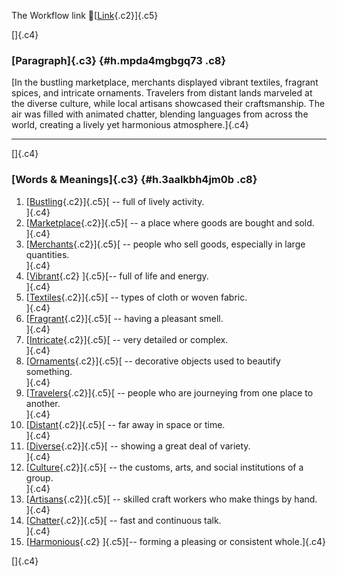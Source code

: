 The Workflow link
👏[[Link](https://www.google.com/url?q=http://www.google.com&sa=D&source=editors&ust=1756532489515153&usg=AOvVaw0dSr0gs1eZZCycDpexI_Up){.c2}]{.c5}

[]{.c4}

### [Paragraph]{.c3} {#h.mpda4mgbgq73 .c8}

[In the bustling marketplace, merchants displayed vibrant textiles,
fragrant spices, and intricate ornaments. Travelers from distant lands
marveled at the diverse culture, while local artisans showcased their
craftsmanship. The air was filled with animated chatter, blending
languages from across the world, creating a lively yet harmonious
atmosphere.]{.c4}

------------------------------------------------------------------------

[]{.c4}

### [Words & Meanings]{.c3} {#h.3aalkbh4jm0b .c8}

1.  [[Bustling](https://www.google.com/url?q=http://www.google.com&sa=D&source=editors&ust=1756532489516296&usg=AOvVaw0TgN8X_iNGtqoPxKcXtkZx){.c2}]{.c5}[ --
    full of lively activity.\
    ]{.c4}
2.  [[Marketplace](https://www.google.com/url?q=http://www.google.com&sa=D&source=editors&ust=1756532489516498&usg=AOvVaw3SIcSipVqaI_iBDQK-ElYB){.c2}]{.c5}[ --
    a place where goods are bought and sold.\
    ]{.c4}
3.  [[Merchants](https://www.google.com/url?q=http://www.google.com&sa=D&source=editors&ust=1756532489516667&usg=AOvVaw0JTprZs_btQKuuaYDede1H){.c2}]{.c5}[ --
    people who sell goods, especially in large quantities.\
    ]{.c4}
4.  [[Vibrant](https://www.google.com/url?q=http://www.google.com&sa=D&source=editors&ust=1756532489516855&usg=AOvVaw3-km8wpoAAKtIAnJPqrnMx){.c2}
    ]{.c5}[-- full of life and energy.\
    ]{.c4}
5.  [[Textiles](https://www.google.com/url?q=http://www.google.com&sa=D&source=editors&ust=1756532489516998&usg=AOvVaw1Mz-Etim4mXmIB2pq_1ztD){.c2}]{.c5}[ --
    types of cloth or woven fabric.\
    ]{.c4}
6.  [[Fragrant](https://www.google.com/url?q=http://www.google.com&sa=D&source=editors&ust=1756532489517159&usg=AOvVaw05UuZPFcr7_d81a-wLQp4B){.c2}]{.c5}[ --
    having a pleasant smell.\
    ]{.c4}
7.  [[Intricate](https://www.google.com/url?q=http://www.google.com&sa=D&source=editors&ust=1756532489517305&usg=AOvVaw3-T4W8uUp4QxK4t9tGu7yU){.c2}]{.c5}[ --
    very detailed or complex.\
    ]{.c4}
8.  [[Ornaments](https://www.google.com/url?q=http://www.google.com&sa=D&source=editors&ust=1756532489517457&usg=AOvVaw1enbv_BIHc3ufht4kBu0c7){.c2}]{.c5}[ --
    decorative objects used to beautify something.\
    ]{.c4}
9.  [[Travelers](https://www.google.com/url?q=http://www.google.com&sa=D&source=editors&ust=1756532489517631&usg=AOvVaw0nzE7IT52suduN987VvI9v){.c2}]{.c5}[ --
    people who are journeying from one place to another.\
    ]{.c4}
10. [[Distant](https://www.google.com/url?q=http://www.google.com&sa=D&source=editors&ust=1756532489517885&usg=AOvVaw3NcP0pSQaQKbUJkn39KkxD){.c2}]{.c5}[ --
    far away in space or time.\
    ]{.c4}
11. [[Diverse](https://www.google.com/url?q=http://www.google.com&sa=D&source=editors&ust=1756532489518040&usg=AOvVaw22qC6pgjR21gQimLtDnwLM){.c2}]{.c5}[ --
    showing a great deal of variety.\
    ]{.c4}
12. [[Culture](https://www.google.com/url?q=http://www.google.com&sa=D&source=editors&ust=1756532489518197&usg=AOvVaw1yJG-YAF-IWJcNtGAJ8wXm){.c2}]{.c5}[ --
    the customs, arts, and social institutions of a group.\
    ]{.c4}
13. [[Artisans](https://www.google.com/url?q=http://www.google.com&sa=D&source=editors&ust=1756532489518386&usg=AOvVaw0cpjBO_6upz4R67pGFl7Ue){.c2}]{.c5}[ --
    skilled craft workers who make things by hand.\
    ]{.c4}
14. [[Chatter](https://www.google.com/url?q=http://www.google.com&sa=D&source=editors&ust=1756532489518636&usg=AOvVaw2YETzgteoxHLwtHl62mwLX){.c2}]{.c5}[ --
    fast and continuous talk.\
    ]{.c4}
15. [[Harmonious](https://www.google.com/url?q=http://www.google.com&sa=D&source=editors&ust=1756532489518797&usg=AOvVaw2wrSuidMXdhldxCqREAFCR){.c2}
    ]{.c5}[-- forming a pleasing or consistent whole.]{.c4}

[]{.c4}
